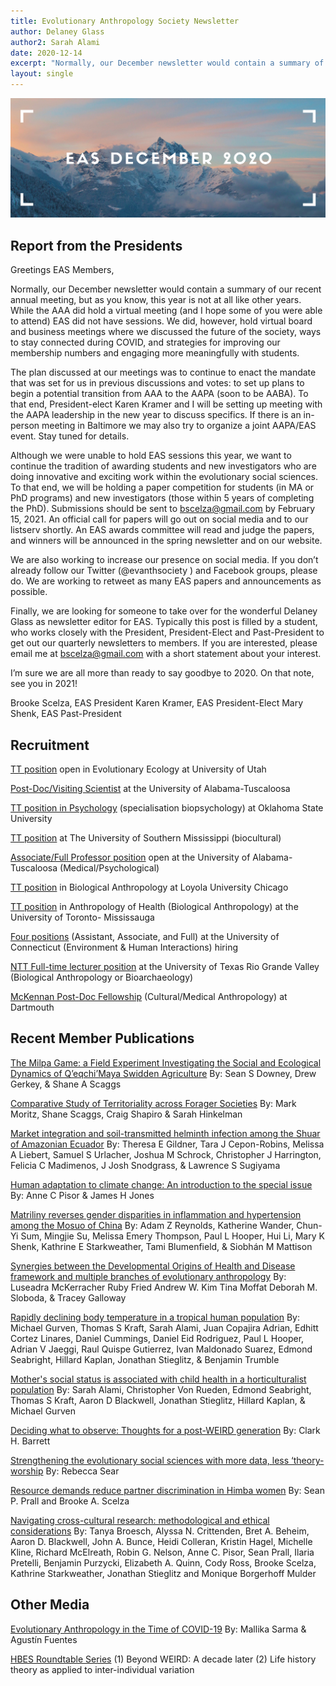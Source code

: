 ```yaml
---
title: Evolutionary Anthropology Society Newsletter
author: Delaney Glass
author2: Sarah Alami
date: 2020-12-14
excerpt: "Normally, our December newsletter would contain a summary of our recent annual meeting, but as you know, this year is not at all like other years..."
layout: single
---
```


![](/assets/images/dec2020.png)

## Report from the Presidents

Greetings EAS Members,

Normally, our December newsletter would contain a summary of our recent annual meeting, but as you know, this year is not at all like other years. While the AAA did hold a virtual meeting (and I hope some of you were able to attend) EAS did not have sessions. We did, however, hold virtual board and business meetings where we discussed the future of the society, ways to stay connected during COVID, and strategies for improving our membership numbers and engaging more meaningfully with students.
 
The plan discussed at our meetings was to continue to enact the mandate that was set for us in previous discussions and votes: to set up plans to begin a potential transition from AAA to the AAPA (soon to be AABA). To that end, President-elect Karen Kramer and I will be setting up meeting with the AAPA leadership in the new year to discuss specifics. If there is an in-person meeting in Baltimore we may also try to organize a joint AAPA/EAS event. Stay tuned for details.
 
Although we were unable to hold EAS sessions this year, we want to continue the tradition of awarding students and new investigators who are doing innovative and exciting work within the evolutionary social sciences. To that end, we will be holding a paper competition for students (in MA or PhD programs) and new investigators (those within 5 years of completing the PhD). Submissions should be sent to bscelza@gmail.com by February 15, 2021. An official call for papers will go out on social media and to our listserv shortly. An EAS awards committee will read and judge the papers, and winners will be announced in the spring newsletter and on our website.
 
We are also working to increase our presence on social media. If you don’t already follow our Twitter (@evanthsociety ) and Facebook groups, please do. We are working to retweet as many EAS papers and announcements as possible.
 
Finally, we are looking for someone to take over for the wonderful Delaney Glass as newsletter editor for EAS. Typically this post is filled by a student, who works closely with the President, President-Elect and Past-President to get out our quarterly newsletters to members. If you are interested, please email me at bscelza@gmail.com with a short statement about your interest.
 
I’m sure we are all more than ready to say goodbye to 2020. On that note, see you in 2021!
 
Brooke Scelza, EAS President
Karen Kramer, EAS President-Elect
Mary Shenk, EAS Past-President

## Recruitment

[TT position](https://anthro.utah.edu/faculty_recruitment/index.php) open in Evolutionary Ecology at University of Utah

[Post-Doc/Visiting Scientist](https://careercenter.americananthro.org/jobs/14157887/post-doc-visiting-scientist-anthropology#.X9I5Kaqlllw.twitter) at the University of Alabama-Tuscaloosa

[TT position in Psychology](https://apply.interfolio.com/81886) (specialisation biopsychology) at Oklahoma State University

[TT position](https://careercenter.aaanet.org/jobs/14171445/assistant-professor-of-anthropology?utm_campaign=google_jobs_apply&utm_source=google_jobs_apply&utm_medium=organic) at The University of Southern Mississippi (biocultural)

[Associate/Full Professor position](https://careercenter.aaanet.org/jobs/14192223/senior-medical-psychological-anthropologist) open at the University of Alabama-Tuscaloosa (Medical/Psychological)

[TT position](https://careercenter.aaanet.org/jobs/14155910/assistant-professor-in-biological-anthropology) in Biological Anthropology at Loyola University Chicago

[TT position](https://careercenter.aaanet.org/jobs/14124910/assistant-professor-anthropology-of-health) in Anthropology of Health (Biological Anthropology) at the University of Toronto- Mississauga

[Four positions](https://careercenter.aaanet.org/jobs/14076440/assistant-associate-or-professor-environment-and-human-interactions) (Assistant, Associate, and Full) at the University of Connecticut (Environment & Human Interactions) hiring

[NTT Full-time lecturer position](https://careers.utrgv.edu/postings) at the University of Texas Rio Grande Valley (Biological Anthropology or Bioarchaeology)

[McKennan Post-Doc Fellowship](https://anthropology.dartmouth.edu/research/mckennan-postdoc-fellowship) (Cultural/Medical Anthropology) at Dartmouth 

## Recent Member Publications

[The Milpa Game: a Field Experiment Investigating the Social and Ecological Dynamics of Q’eqchi’Maya Swidden Agriculture](https://link.springer.com/article/10.1007/s10745-020-00169-x)
By: Sean S Downey, Drew Gerkey, & Shane A Scaggs

[Comparative Study of Territoriality across Forager Societies](https://link-springer-com.offsitelib.eva.mpg.de/article/10.1007/s10745-020-00141-9)
By: Mark Moritz, Shane Scaggs, Craig Shapiro & Sarah Hinkelman 

[Market integration and soil-transmitted helminth infection among the Shuar of Amazonian Ecuador](https://journals.plos.org/plosone/article?id=10.1371/journal.pone.0236924)
By: Theresa E Gildner, Tara J Cepon-Robins, Melissa A Liebert, Samuel S Urlacher, Joshua M Schrock, Christopher J Harrington, Felicia C Madimenos, J Josh Snodgrass, & Lawrence S Sugiyama

[Human adaptation to climate change: An introduction to the special issue](https://onlinelibrary.wiley.com/doi/full/10.1002/ajhb.23530)
By: Anne C Pisor & James H Jones

[Matriliny reverses gender disparities in inflammation and hypertension among the Mosuo of China](https://www.pnas.org/content/117/48/30324.short)
By: Adam Z Reynolds, Katherine Wander, Chun-Yi Sum, Mingjie Su, Melissa Emery Thompson, Paul L Hooper, Hui Li, Mary K Shenk, Kathrine E Starkweather, Tami Blumenfield, & Siobhán M Mattison

[Synergies between the Developmental Origins of Health and Disease framework and multiple branches of evolutionary anthropology](https://onlinelibrary.wiley.com/doi/full/10.1002/evan.21860?casa_token=JBU9tJqMq_AAAAAA%3AddHe8yrEZ80DQvD7SUt_va_BW6Pf4rER153_sI_tgWMyB-cxlYRSlsi9wliGjbNj1MMTms-JPUv3icc)
By: Luseadra McKerracher  Ruby Fried  Andrew W. Kim  Tina Moffat  Deborah M. Sloboda, & Tracey Galloway

[Rapidly declining body temperature in a tropical human population](https://advances.sciencemag.org/content/6/44/eabc6599/)
By: Michael Gurven, Thomas S Kraft, Sarah Alami, Juan Copajira Adrian, Edhitt Cortez Linares, Daniel Cummings, Daniel Eid Rodriguez, Paul L Hooper, Adrian V Jaeggi, Raul Quispe Gutierrez, Ivan Maldonado Suarez, Edmond Seabright, Hillard Kaplan, Jonathan Stieglitz, & Benjamin Trumble

[Mother's social status is associated with child health in a horticulturalist population](https://royalsocietypublishing.org/doi/full/10.1098/rspb.2019.2783)
By: Sarah Alami, Christopher Von Rueden, Edmond Seabright, Thomas S Kraft, Aaron D Blackwell, Jonathan Stieglitz, Hillard Kaplan, & Michael Gurven

[Deciding what to observe: Thoughts for a post-WEIRD generation](https://www-sciencedirect-com.offsitelib.eva.mpg.de/science/article/abs/pii/S1090513820300684)
By: Clark H. Barrett 

[Strengthening the evolutionary social sciences with more data, less ‘theory-worship](https://www.researchgate.net/publication/343122381_Strengthening_the_evolutionary_social_sciences_with_more_data_less_'theory-worship')
By: Rebecca Sear

[Resource demands reduce partner discrimination in Himba women](https://www.cambridge.org/core/journals/evolutionary-human-sciences/article/resource-demands-reduce-partner-discrimination-in-himba-women/E150ED1F386DA7FB8197FBAD4F212615)
By: Sean P. Prall and Brooke A. Scelza 

[Navigating cross-cultural research: methodological and ethical considerations](https://royalsocietypublishing.org/doi/10.1098/rspb.2020.1245)
By: Tanya Broesch, Alyssa N. Crittenden, Bret A. Beheim, Aaron D. Blackwell, John A. Bunce, Heidi Colleran, Kristin Hagel, Michelle Kline, Richard McElreath, Robin G. Nelson, Anne C. Pisor, Sean Prall, Ilaria Pretelli, Benjamin Purzycki, Elizabeth A. Quinn, Cody Ross, Brooke Scelza, Kathrine Starkweather, Jonathan Stieglitz and Monique Borgerhoff Mulder

 
## Other Media
 
[Evolutionary Anthropology in the Time of COVID-19](https://www.anthropology-news.org/index.php/2020/09/02/evolutionary-anthropology-in-the-time-of-covid-19/#.X1AdWjrpCu8.twitter)
By: Mallika Sarma & Agustín Fuentes

[HBES Roundtable Series](https://www.youtube.com/channel/UCuzaAtyCdw8mC7v7FI3Tc4Q)
(1) Beyond WEIRD: A decade later
(2) Life history theory as applied to inter-individual variation